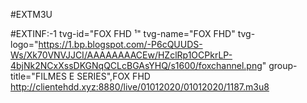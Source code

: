 #EXTM3U



#EXTINF:-1 tvg-id="FOX FHD ¹" tvg-name="FOX FHD" tvg-logo="https://1.bp.blogspot.com/-P6cQUUDS-Ws/Xk70VNVJJCI/AAAAAAAACEw/HZclRp1OCPkrLP-4bjNk2NCxXssDKGNqQCLcBGAsYHQ/s1600/foxchannel.png" group-title="FILMES E SERIES",FOX FHD
http://clientehdd.xyz:8880/live/01012020/01012020/1187.m3u8
